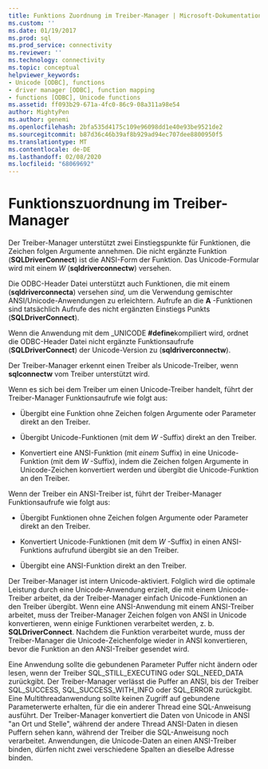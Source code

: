 ```yaml
---
title: Funktions Zuordnung im Treiber-Manager | Microsoft-Dokumentation
ms.custom: ''
ms.date: 01/19/2017
ms.prod: sql
ms.prod_service: connectivity
ms.reviewer: ''
ms.technology: connectivity
ms.topic: conceptual
helpviewer_keywords:
- Unicode [ODBC], functions
- driver manager [ODBC], function mapping
- functions [ODBC], Unicode functions
ms.assetid: ff093b29-671a-4fc0-86c9-08a311a98e54
author: MightyPen
ms.author: genemi
ms.openlocfilehash: 2bfa535d4175c109e96098dd1e40e93be9521de2
ms.sourcegitcommit: b87d36c46b39af8b929ad94ec707dee8800950f5
ms.translationtype: MT
ms.contentlocale: de-DE
ms.lasthandoff: 02/08/2020
ms.locfileid: "68069692"
---
```

# <a name="function-mapping-in-the-driver-manager"></a>Funktionszuordnung im Treiber-Manager
Der Treiber-Manager unterstützt zwei Einstiegspunkte für Funktionen, die Zeichen folgen Argumente annehmen. Die nicht ergänzte Funktion (**SQLDriverConnect**) ist die ANSI-Form der Funktion. Das Unicode-Formular wird mit einem *W* (**sqldriverconnectw**) versehen.  
  
 Die ODBC-Header Datei unterstützt auch Funktionen, die mit einem (**sqldriverconnecta**) versehen *sind,* um die Verwendung gemischter ANSI/Unicode-Anwendungen zu erleichtern. Aufrufe an die **A** -Funktionen sind tatsächlich Aufrufe des nicht ergänzten Einstiegs Punkts (**SQLDriverConnect**).  
  
 Wenn die Anwendung mit dem _UNICODE **#define**kompiliert wird, ordnet die ODBC-Header Datei nicht ergänzte Funktionsaufrufe (**SQLDriverConnect**) der Unicode-Version zu (**sqldriverconnectw**).  
  
 Der Treiber-Manager erkennt einen Treiber als Unicode-Treiber, wenn **sqlconnectw** vom Treiber unterstützt wird.  
  
 Wenn es sich bei dem Treiber um einen Unicode-Treiber handelt, führt der Treiber-Manager Funktionsaufrufe wie folgt aus:  
  
-   Übergibt eine Funktion ohne Zeichen folgen Argumente oder Parameter direkt an den Treiber.  
  
-   Übergibt Unicode-Funktionen (mit dem *W* -Suffix) direkt an den Treiber.  
  
-   Konvertiert eine ANSI-Funktion (mit *einem* Suffix) in eine Unicode-Funktion (mit dem *W* -Suffix), indem die Zeichen folgen Argumente in Unicode-Zeichen konvertiert werden und übergibt die Unicode-Funktion an den Treiber.  
  
 Wenn der Treiber ein ANSI-Treiber ist, führt der Treiber-Manager Funktionsaufrufe wie folgt aus:  
  
-   Übergibt Funktionen ohne Zeichen folgen Argumente oder Parameter direkt an den Treiber.  
  
-   Konvertiert Unicode-Funktionen (mit dem *W* -Suffix) in einen ANSI-Funktions aufrufund übergibt sie an den Treiber.  
  
-   Übergibt eine ANSI-Funktion direkt an den Treiber.  
  
 Der Treiber-Manager ist intern Unicode-aktiviert. Folglich wird die optimale Leistung durch eine Unicode-Anwendung erzielt, die mit einem Unicode-Treiber arbeitet, da der Treiber-Manager einfach Unicode-Funktionen an den Treiber übergibt. Wenn eine ANSI-Anwendung mit einem ANSI-Treiber arbeitet, muss der Treiber-Manager Zeichen folgen von ANSI in Unicode konvertieren, wenn einige Funktionen verarbeitet werden, z. b. **SQLDriverConnect**. Nachdem die Funktion verarbeitet wurde, muss der Treiber-Manager die Unicode-Zeichenfolge wieder in ANSI konvertieren, bevor die Funktion an den ANSI-Treiber gesendet wird.  
  
 Eine Anwendung sollte die gebundenen Parameter Puffer nicht ändern oder lesen, wenn der Treiber SQL_STILL_EXECUTING oder SQL_NEED_DATA zurückgibt. Der Treiber-Manager verlässt die Puffer an ANSI, bis der Treiber SQL_SUCCESS, SQL_SUCCESS_WITH_INFO oder SQL_ERROR zurückgibt. Eine Multithreadanwendung sollte keinen Zugriff auf gebundene Parameterwerte erhalten, für die ein anderer Thread eine SQL-Anweisung ausführt. Der Treiber-Manager konvertiert die Daten von Unicode in ANSI "an Ort und Stelle", während der andere Thread ANSI-Daten in diesen Puffern sehen kann, während der Treiber die SQL-Anweisung noch verarbeitet. Anwendungen, die Unicode-Daten an einen ANSI-Treiber binden, dürfen nicht zwei verschiedene Spalten an dieselbe Adresse binden.
